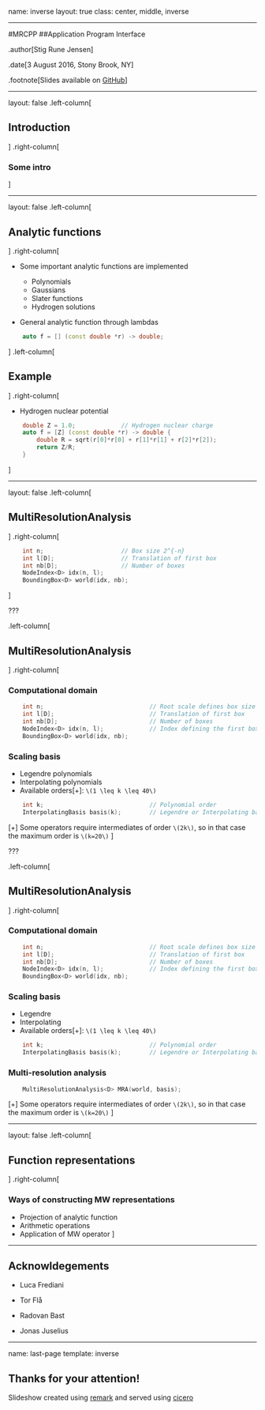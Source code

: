 name: inverse
layout: true
class: center, middle, inverse

---

#MRCPP
##Application Program Interface

.author[Stig Rune Jensen]

.date[3 August 2016, Stony Brook, NY]

.footnote[Slides available on [GitHub](https://github.com/stigrj/mrcpp-api-talk)]

---

layout: false
.left-column[
## Introduction
]
.right-column[
### Some intro
]

---

layout: false
.left-column[
## Analytic functions
]
.right-column[
- Some important analytic functions are implemented
  * Polynomials
  * Gaussians
  * Slater functions
  * Hydrogen solutions

- General analytic function through lambdas
```cpp
    auto f = [] (const double *r) -> double;
```
]
.left-column[
## Example
]
.right-column[
- Hydrogen nuclear potential

```cpp
    double Z = 1.0;             // Hydrogen nuclear charge
    auto f = [Z] (const double *r) -> double {
        double R = sqrt(r[0]*r[0] + r[1]*r[1] + r[2]*r[2]);
        return Z/R;
    }
```
]

---

layout: false
.left-column[
## MultiResolutionAnalysis
]
.right-column[
```cpp
    int n;                      // Box size 2^{-n}
    int l[D];                   // Translation of first box
    int nb[D];                  // Number of boxes
    NodeIndex<D> idx(n, l);
    BoundingBox<D> world(idx, nb);
```
]

???

.left-column[
## MultiResolutionAnalysis
]
.right-column[
### Computational domain
```cpp
    int n;                              // Root scale defines box size 2^{-n}
    int l[D];                           // Translation of first box
    int nb[D];                          // Number of boxes
    NodeIndex<D> idx(n, l);             // Index defining the first box
    BoundingBox<D> world(idx, nb);
```
### Scaling basis
 * Legendre polynomials
 * Interpolating polynomials
 * Available orders[+]: `\(1 \leq k \leq 40\)`
```cpp
    int k;                              // Polynomial order
    InterpolatingBasis basis(k);        // Legendre or Interpolating basis
```

[+] Some operators require intermediates of order `\(2k\)`, so in that case the
maximum order is `\(k=20\)`
]

???

.left-column[
## MultiResolutionAnalysis
]
.right-column[
### Computational domain
```cpp
    int n;                              // Root scale defines box size 2^{-n}
    int l[D];                           // Translation of first box
    int nb[D];                          // Number of boxes
    NodeIndex<D> idx(n, l);             // Index defining the first box
    BoundingBox<D> world(idx, nb);
```
### Scaling basis
 * Legendre
 * Interpolating
 * Available orders[+]: `\(1 \leq k \leq 40\)`
```cpp
    int k;                              // Polynomial order
    InterpolatingBasis basis(k);        // Legendre or Interpolating basis
```

### Multi-resolution analysis
```cpp
    MultiResolutionAnalysis<D> MRA(world, basis);
```

[+] Some operators require intermediates of order `\(2k\)`, so in that case the
maximum order is `\(k=20\)`
]

---

layout: false
.left-column[
## Function representations
]
.right-column[

### Ways of constructing MW representations
* Projection of analytic function
* Arithmetic operations
* Application of MW operator
]

---

## Acknowldegements

- Luca Frediani

- Tor Flå

- Radovan Bast

- Jonas Juselius

---

name: last-page
template: inverse

## Thanks for your attention!

Slideshow created using [remark] and served using [cicero]

[remark]: https://github.com/gnab/remark
[cicero]: https://github.com/bast/cicero
